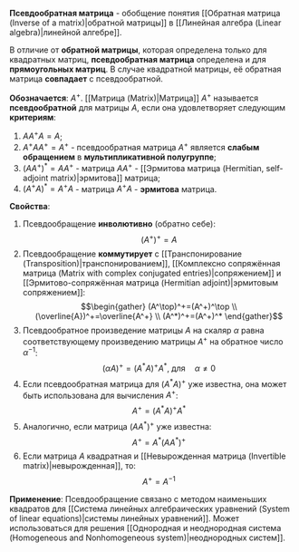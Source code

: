 **Псевдообратная матрица** - обобщение понятия [[Обратная матрица (Inverse of a matrix)|обратной матрицы]] в [[Линейная алгебра (Linear algebra)|линейной алгебре]].

В отличие от **обратной матрицы**, которая определена только для квадратных матриц, **псевдообратная матрица** определена и для **прямоугольных матриц**. В случае квадратной матрицы, её обратная матрица **совпадает** с псевдообратной.

**Обозначается**: $A^+$.
[[Матрица (Matrix)|Матрица]] $A^+$ называется **псевдообратной** для матрицы $A$, если она удовлетворяет следующим **критериям**:
1. $AA^+A=A$;
2. $A^+AA^+=A^+$ - псевдообратная матрица $A^+$ является **слабым обращением** в **мультипликативной полугруппе**;
3. $(AA^+)^*=AA^+$ - матрица $AA^+$ - [[Эрмитова матрица (Hermitian, self-adjoint matrix)|эрмитова]] матрица;
4. $(A^+A)^*=A^+A$ - матрица $A^+A$ - **эрмитова** матрица.

**Свойства**:
1. Псевдообращение **инволютивно** (обратно себе):$$(A^+)^+=A$$
2. Псевдообращение **коммутирует** с [[Транспонирование (Transposition)|транспонированием]], [[Комплексно сопряжённая матрица (Matrix with complex conjugated entries)|сопряжением]] и [[Эрмитово-сопряжённая матрица (Hermitian adjoint)|эрмитовым сопряжением]]:$$\begin{gather}  (A^\top)^+=(A^+)^\top \\ (\overline{A})^+=\overline{A^+} \\  (A^*)^+=(A^+)^* \end{gather}$$
3. Псевдообратное произведение матрицы $A$ на скаляр $\alpha$ равна соответствующему произведению матрицы $A^+$ на обратное число $\alpha^{-1}$:$$(\alpha A)^+=(A^*A)^+A^*,\ \text{для}\quad \alpha\neq 0$$
4. Если псевдообратная матрица для $(A^*A)^+$ уже известна, она может быть использована для вычисления $A^+$:$$A^+=(A^*A)^+A^*$$
5. Аналогично, если матрица $(AA^*)^+$ уже известна:$$A^+=A^*(AA^*)^+$$
6. Если матрица $A$ квадратная и [[Невырожденная матрица (Invertible matrix)|невырожденная]], то:$$A^+=A^{-1}$$

**Применение**: Псевдообращение связано с методом наименьших квадратов для [[Система линейных алгебраических уравнений (System of linear equations)|системы линейных уравнений]]. Может использоваться для решения [[Однородная и неоднородная система (Homogeneous and Nonhomogeneous system)|неоднородных систем]].